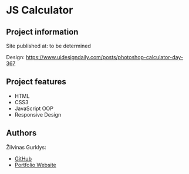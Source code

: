 # JS Calculator

## Project information

Site published at: to be determined

Design: https://www.uidesigndaily.com/posts/photoshop-calculator-day-367

## Project features

- HTML
- CSS3
- JavaScript OOP
- Responsive Design

## Authors

Žilvinas Gurklys: <br>

- [GitHub](https://github.com/zilva149)
- [Portfolio Website](https://zilvinasgurklys.lt)
